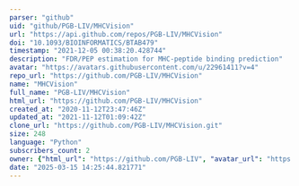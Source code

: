 ```yaml
---
parser: "github"
uid: "github/PGB-LIV/MHCVision"
url: "https://api.github.com/repos/PGB-LIV/MHCVision"
doi: "10.1093/BIOINFORMATICS/BTAB479"
timestamp: "2021-12-05 00:38:20.428744"
description: "FDR/PEP estimation for MHC-peptide binding prediction"
avatar: "https://avatars.githubusercontent.com/u/22961411?v=4"
repo_url: "https://github.com/PGB-LIV/MHCVision"
name: "MHCVision"
full_name: "PGB-LIV/MHCVision"
html_url: "https://github.com/PGB-LIV/MHCVision"
created_at: "2020-11-12T23:47:46Z"
updated_at: "2021-11-12T01:09:42Z"
clone_url: "https://github.com/PGB-LIV/MHCVision.git"
size: 248
language: "Python"
subscribers_count: 2
owner: {"html_url": "https://github.com/PGB-LIV", "avatar_url": "https://avatars.githubusercontent.com/u/22961411?v=4", "login": "PGB-LIV", "type": "Organization"}
date: "2025-03-15 14:25:44.821771"
---
```

